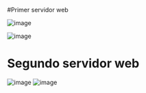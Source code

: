 
#Primer servidor web


![image](https://github.com/JoseCuevaRamos/Redes_Actividades_Jose_cueva/assets/150297438/211e75f8-648a-4ff4-a20a-a4771792ea9a)

![image](https://github.com/JoseCuevaRamos/Redes_Actividades_Jose_cueva/assets/150297438/e4f7186c-bed9-4f36-ae29-215f0a4cb8c4)
# Segundo servidor web
![image](https://github.com/JoseCuevaRamos/Redes_Actividades_Jose_cueva/assets/150297438/8468258a-3e89-4b2a-b0ee-3015f8f324e5)
![image](https://github.com/JoseCuevaRamos/Redes_Actividades_Jose_cueva/assets/150297438/fb4b06af-3579-46a7-9fde-ad9d5af27016)
